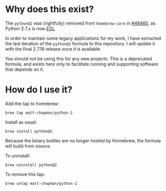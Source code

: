 # Why does this exist?

The `python@2` was (rightfully) removed from `homebrew-core` in [#48460](https://github.com/Homebrew/homebrew-core/pull/48460), as Python 2.7.x is now [EOL](https://www.python.org/dev/peps/pep-0373/#id4)

In order to maintain some legacy applications for my work, I have extracted the last iteration of the `python@2` formula to this repository. I will update it with the final 2.7.18 release once it is available.

You should _not_ be using this for any new projects. This is a deprecated formula, and exists here only to facilitate running and supporting software that depends on it.

# How do I use it?

Add the tap to homebrew:

`brew tap matt-chapman/python-2`

Install as usual:

`brew install python@2`

Because the binary bottles are no longer hosted by Homebrew, the formula will build from source.

To uninstall:

`brew uninstall python@2`

To remove this tap:

`brew untap matt-chapman/python-2`
